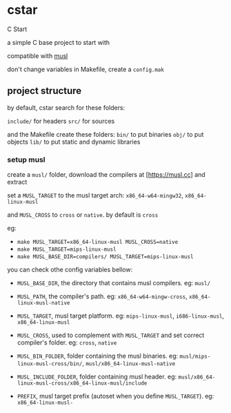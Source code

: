 # cstar
C Start

a simple C base project to start with

compatible with [musl](https://musl.cc)

don't change variables in Makefile, create a `config.mak`

## project structure

by default, cstar search for these folders:

`include/` for headers
`src/` for sources

and the Makefile create these folders:
`bin/` to put binaries
`obj/` to put objects
`lib/` to put static and dynamic libraries

### setup musl

create a `musl/` folder, download the compilers at [https://musl.cc] and extract

set a `MUSL_TARGET` to the musl target arch: `x86_64-w64-mingw32`, `x86_64-linux-musl`

and `MUSL_CROSS` to `cross` or `native`. by default is `cross`

eg: 
- `make MUSL_TARGET=x86_64-linux-musl MUSL_CROSS=native`
- `make MUSL_TARGET=mips-linux-musl`
- `make MUSL_BASE_DIR=compilers/ MUSL_TARGET=mips-linux-musl`

you can check othe config variables bellow:

- `MUSL_BASE_DIR`, the directory that contains musl compilers. eg: `musl/`
- `MUSL_PATH`, the compiler's path. eg: `x86_64-w64-mingw-cross`, `x86_64-linux-musl-native`
- `MUSL_TARGET`, musl target platform. eg: `mips-linux-musl`, `i686-linux-musl`, `x86_64-linux-musl`
- `MUSL_CROSS`, used to complement with `MUSL_TARGET` and set correct compiler's folder. eg: `cross`, `native`
- `MUSL_BIN_FOLDER`, folder containing the musl binaries. eg: `musl/mips-linux-musl-cross/bin/`, `musl/x86_64-linux-musl-native`
- `MUSL_INCLUDE_FOLDER`, folder containing musl header. eg: `musl/x86_64-linux-musl-cross/x86_64-linux-musl/include`

- `PREFIX`, musl target prefix (autoset when you define `MUSL_TARGET`). eg: `x86_64-linux-musl-`
